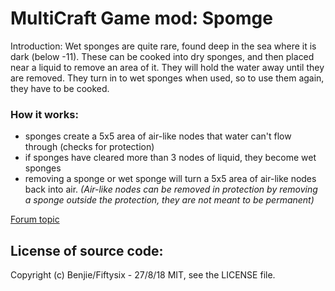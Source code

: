 MultiCraft Game mod: Spomge
=========================

Introduction:
Wet sponges are quite rare, found deep in the sea where it is dark (below -11).
These can be cooked into dry sponges, and then placed near a liquid to remove an area of it. They will hold the water away until they are removed.
They turn in to wet sponges when used, so to use them again, they have to be cooked.

### How it works:
* sponges create a 5x5 area of air-like nodes that water can't flow through (checks for protection)
* if sponges have cleared more than 3 nodes of liquid, they become wet sponges
* removing a sponge or wet sponge will turn a 5x5 area of air-like nodes back into air.
*(Air-like nodes can be removed in protection by removing a sponge outside the protection, they are not meant to be permanent)*

[Forum topic](https://forum.minetest.net/viewtopic.php?f=9&t=20729)

License of source code:
-----------------------
Copyright (c) Benjie/Fiftysix - 27/8/18
MIT, see the LICENSE file.
